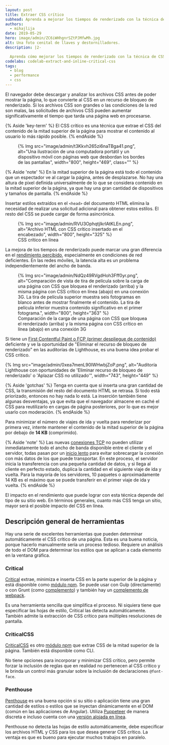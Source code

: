 ```yaml
---
layout: post
title: Extraer CSS crítico
subhead: Aprenda a mejorar los tiempos de renderizado con la técnica de CSS crítico.
authors:
  - mihajlija
date: 2019-05-29
hero: image/admin/ZC6iWHhgnrSZtPJMfwMh.jpg
alt: Una foto cenital de llaves y destornilladores.
description: |2-

  Aprenda cómo mejorar los tiempos de renderizado con la técnica de CSS crítico y cómo elegir la mejor herramienta para su proyecto.
codelabs: codelab-extract-and-inline-critical-css
tags:
  - blog
  - performance
  - css
---
```


El navegador debe descargar y analizar los archivos CSS antes de poder mostrar la página, lo que convierte al CSS en un recurso de bloqueo de renderizado. Si los archivos CSS son grandes o las condiciones de la red son malas, las solicitudes de archivos CSS pueden aumentar significativamente el tiempo que tarda una página web en procesarse.

{% Aside 'key-term' %} El CSS crítico es una técnica que extrae el CSS del contenido de la mitad superior de la página para mostrar el contenido al usuario lo más rápido posible. {% endAside %}

<figure>{% Img src="image/admin/t3Kkvh265zi6naTBga41.png", alt="Una ilustración de una computadora portátil y un dispositivo móvil con páginas web que desbordan los bordes de las pantallas", width="800", height="469", class="" %}</figure>

{% Aside 'note' %} En la mitad superior de la página está todo el contenido que un espectador ve al cargar la página, antes de desplazarse. No hay una altura de pixel definida universalmente de lo que se considera contenido en la mitad superior de la página, ya que hay una gran cantidad de dispositivos y tamaños de pantalla. {% endAside %}

Insertar estilos extraídos en el `<head>` del documento HTML elimina la necesidad de realizar una solicitud adicional para obtener estos estilos. El resto del CSS se puede cargar de forma asincrónica.

<figure>{% Img src="image/admin/RVU3OphqtjlkrlAtKLEn.png", alt="Archivo HTML con CSS crítico insertado en el encabezado", width="800", height="325" %}<figcaption> CSS crítico en línea</figcaption></figure>

La mejora de los tiempos de renderizado puede marcar una gran diferencia en el [rendimiento percibido](https://developers.google.com/web/fundamentals/performance/rail#ux), especialmente en condiciones de red deficientes. En las redes móviles, la latencia alta es un problema independientemente del ancho de banda.

<figure>{% Img src="image/admin/NdQz49RVgdHoh3Fff0yr.png", alt="Comparación de vista de tira de película sobre la carga de una página con CSS que bloquea el renderizado (arriba) y la misma página con CSS crítico en línea (abajo) en una conexión 3G. La tira de película superior muestra seis fotogramas en blanco antes de mostrar finalmente el contenido. La tira de película inferior muestra contenido significativo en el primer fotograma.", width="800", height="363" %}<figcaption> Comparación de la carga de una página con CSS que bloquea el renderizado (arriba) y la misma página con CSS crítico en línea (abajo) en una conexión 3G</figcaption></figure>

Si tiene un [First Contentful Paint o FCP (primer despliegue de contenido)](/fcp/) deficiente y ve la oportunidad de "Eliminar el recurso de bloqueo de renderizado" en las auditorías de Lighthouse, es una buena idea probar el CSS crítico.

{% Img src="image/admin/0xea7menL90lWHwbjZoP.png", alt="Auditoría Lighthouse con oportunidades de 'Eliminar recurso de bloqueo de renderizado' o 'Aplazar CSS no utilizado'", width="743", height="449" %}

{% Aside 'gotchas' %} Tenga en cuenta que si inserta una gran cantidad de CSS, la transmisión del resto del documento HTML se retrasa. Si todo está priorizado, entonces no hay nada lo está. La inserción también tiene algunas desventajas, ya que evita que el navegador almacene en caché el CSS para reutilizarlo en cargas de página posteriores, por lo que es mejor usarlo con moderación. {% endAside %}

<p id="14KB">Para minimizar el número de viajes de ida y vuelta para renderizar por primera vez, intente mantener el contenido de la mitad superior de la página por debajo de <strong>14 KB</strong> (comprimido).</p>

{% Aside 'note' %} Las nuevas [conexiones TCP](https://hpbn.co/building-blocks-of-tcp/) no pueden utilizar inmediatamente todo el ancho de banda disponible entre el cliente y el servidor, todas pasan por un [inicio lento](https://hpbn.co/building-blocks-of-tcp/#slow-start) para evitar sobrecargar la conexión con más datos de los que puede transportar. En este proceso, el servidor inicia la transferencia con una pequeña cantidad de datos, y si llega al cliente en perfecto estado, duplica la cantidad en el siguiente viaje de ida y vuelta. Para la mayoría de los servidores, 10 paquetes o aproximadamente 14 KB es el máximo que se puede transferir en el primer viaje de ida y vuelta. {% endAside %}

El impacto en el rendimiento que puede lograr con esta técnica depende del tipo de su sitio web. En términos generales, cuanto más CSS tenga un sitio, mayor será el posible impacto del CSS en línea.

## Descripción general de herramientas

Hay una serie de excelentes herramientas que pueden determinar automáticamente el CSS crítico de una página. Esta es una buena noticia, porque hacerlo manualmente sería un proceso tedioso. Requiere un análisis de todo el DOM para determinar los estilos que se aplican a cada elemento en la ventana gráfica.

### Critical

[Critical](https://github.com/addyosmani/critical) extrae, minimiza e inserta CSS en la parte superior de la página y está disponible como [módulo npm](https://www.npmjs.com/package/critical). Se puede usar con Gulp (directamente) o con Grunt (como [complemento](https://github.com/bezoerb/grunt-critical)) y también hay un [complemento de webpack](https://github.com/anthonygore/html-critical-webpack-plugin).

Es una herramienta sencilla que simplifica el proceso. Ni siquiera tiene que especificar las hojas de estilo, Critical las detecta automáticamente. También admite la extracción de CSS crítico para múltiples resoluciones de pantalla.

### CriticalCSS

[CriticalCSS](https://github.com/filamentgroup/criticalCSS) es otro [módulo npm](https://www.npmjs.com/package/criticalcss) que extrae CSS de la mitad superior de la página. También está disponible como CLI.

No tiene opciones para incorporar y minimizar CSS crítico, pero permite forzar la inclusión de reglas que en realidad no pertenecen al CSS crítico y le brinda un control más granular sobre la inclusión de declaraciones `@font-face`.

### Penthouse

[Penthouse](https://github.com/pocketjoso/penthouse) es una buena opción si su sitio o aplicación tiene una gran cantidad de estilos o estilos que se inyectan dinámicamente en el DOM (común en las aplicaciones de Angular). Utiliza [Puppeteer](https://github.com/GoogleChrome/puppeteer) de manera discreta e incluso cuenta con una [versión alojada en línea](https://jonassebastianohlsson.com/criticalpathcssgenerator/).

Penthouse no detecta las hojas de estilo automáticamente, debe especificar los archivos HTML y CSS para los que desea generar CSS crítico. La ventaja es que es bueno para ejecutar muchos trabajos en paralelo.
